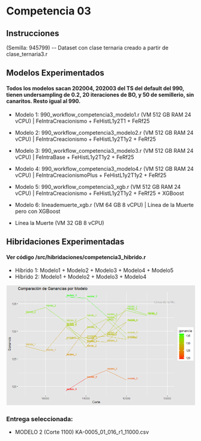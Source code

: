 # Competencia 03

## Instrucciones

(Semilla: 945799) -- Dataset con clase ternaria creado a partir de clase_ternaria3.r


## Modelos Experimentados

#### Todos los modelos sacan 202004, 202003 del TS del default del 990, tienen undersampling de 0.2, 20 iteraciones de BO, y 50 de semillerio, sin canaritos. Resto igual al 990.

* Modelo 1: 990_workflow_competencia3_modelo1.r (VM 512 GB RAM 24 vCPU) | FeIntraCreacionismo + FeHistL1y2T1 + FeRf25 
* Modelo 2: 990_workflow_competencia3_modelo2.r (VM 512 GB RAM 24 vCPU) | FeIntraCreacionismo + FeHistL1y2T1y2 + FeRf25  
* Modelo 3: 990_workflow_competencia3_modelo3.r (VM 512 GB RAM 24 vCPU) | FeIntraBase + FeHistL1y2T1y2 + FeRf25  
* Modelo 4: 990_workflow_competencia3_modelo4.r (VM 512 GB RAM 24 vCPU) | FeIntraCreacionismoPlus + FeHistL1y2T1y2 + FeRf25  
* Modelo 5: 990_workflow_competencia3_xgb.r (VM 512 GB RAM 24 vCPU)     | FeIntraCreacionismo + FeHistL1y2T1y2 + FeRf25 + XGBoost 
* Modelo 6: lineademuerte_xgb.r (VM 64 GB 8 vCPU)                       | Línea de la Muerte pero con XGBoost

* Línea la Muerte (VM 32 GB 8 vCPU)

## Hibridaciones Experimentadas

#### Ver código /src/hibridaciones/competencia3_hibrido.r

* Híbrido 1: Modelo1 + Modelo2 + Modelo3 + Modelo4 + Modelo5
* Híbrido 2: Modelo1 + Modelo2 + Modelo3 + Modelo4

![alt text](image.png)


### Entrega seleccionada: 
* MODELO 2 (Corte 1100) KA-0005_01_016_r1_11000.csv 
  
